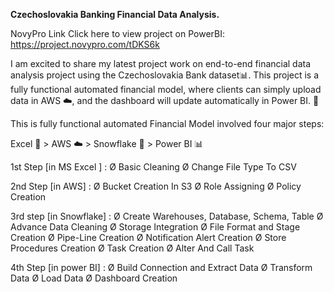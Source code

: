 **Czechoslovakia Banking Financial Data Analysis.**

NovyPro Link Click here to view project on PowerBI:  https://project.novypro.com/tDKS6k

I am excited to share my latest project work on end-to-end financial data analysis project using the Czechoslovakia Bank dataset📊. This project is a fully functional automated financial model, where clients can simply upload data in AWS ☁️, and the dashboard will update automatically in Power BI. 🚀

This is fully functional automated Financial Model involved four major steps: 

Excel 📑 > AWS ☁️ > Snowflake 🔄 > Power BI 📊

1st Step [in MS Excel ] :
Ø Basic Cleaning
Ø Change File Type To CSV

2nd Step [in AWS] :
Ø Bucket Creation In S3
Ø Role Assigning 
Ø Policy Creation 

3rd step [in Snowflake] :
Ø Create Warehouses, Database, Schema, Table 
Ø Advance Data Cleaning 
Ø Storage Integration 
Ø File Format and Stage Creation
Ø Pipe-Line Creation
Ø Notification Alert Creation 
Ø Store Procedures Creation
Ø Task Creation 
Ø Alter And Call Task

4th Step [in power BI] :
Ø Build Connection and Extract Data 
Ø Transform Data
Ø Load Data
Ø Dashboard Creation 
